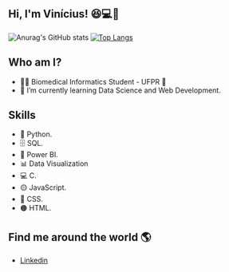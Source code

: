 ## Hi, I'm Vinícius! 😆💻👋

![Anurag's GitHub stats](https://github-readme-stats.vercel.app/api?username=vinimari&show_icons=true&theme=dracula)
[![Top Langs](https://github-readme-stats.vercel.app/api/top-langs/?username=vinimari&layout=compact&theme=dracula)](https://github.com/viniamri/github-readme-stats)  



## Who am I?
* 👩‍💻 Biomedical Informatics Student - UFPR 🥰
* 🌱 I’m currently learning Data Science and Web Development. 
## Skills 
* 🐍 Python.
* 🗄 SQL.
* 🧮 Power BI.
* 📊 Data Visualization
* 💻 C. 
* 🟡 JavaScript.
* 🔵 CSS. 
* 🟠 HTML.  
## Find me around the world 🌎
* [Linkedin](https://www.linkedin.com/in/viniciusmarinhoti/) 

